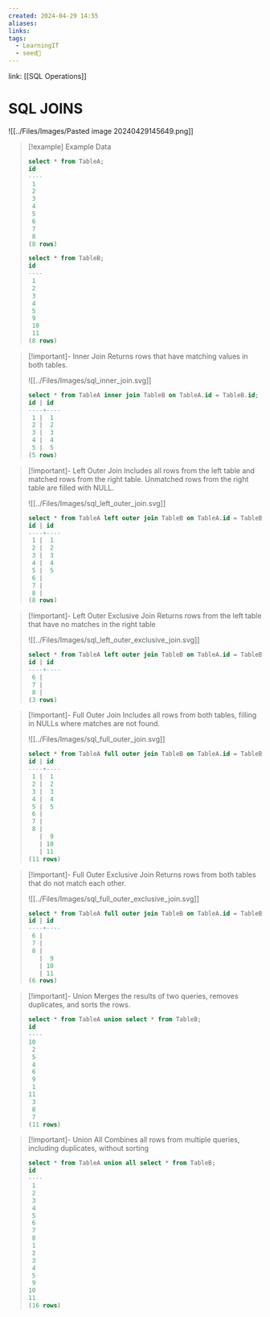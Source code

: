 ```yaml
---
created: 2024-04-29 14:55
aliases: 
links: 
tags:
  - LearningIT
  - seed🌱
---
```

link: [[SQL Operations]]
# SQL JOINS

![[../Files/Images/Pasted image 20240429145649.png]]


> [!example] Example Data
>``` sql
>select * from TableA;
> id
>----
>  1
>  2
>  3
>  4
>  5
>  6
>  7
>  8
>(8 rows)
> 
>select * from TableB;
> id
>----
>  1
>  2
>  3
>  4
>  5
>  9
>  10
>  11
>(8 rows)
> 
>```

> [!important]- Inner Join
> Returns rows that have matching values in both tables.
> 
> ![[../Files/Images/sql_inner_join.svg]]
> 
>``` sql
>select * from TableA inner join TableB on TableA.id = TableB.id;
> id | id
>----+----
>  1 |  1
>  2 |  2
>  3 |  3
>  4 |  4
>  5 |  5
>(5 rows)
> 
>```


> [!important]-  Left Outer Join
> Includes all rows from the left table and matched rows from the right table. Unmatched rows from the right table are filled with NULL.
> 
> ![[../Files/Images/sql_left_outer_join.svg]]
> 
>``` sql
>select * from TableA left outer join TableB on TableA.id = TableB.id;
> id | id
>----+----
>  1 |  1
>  2 |  2
>  3 |  3
>  4 |  4
>  5 |  5
>  6 |
>  7 |
>  8 |
>(8 rows)
> 
>```


> [!important]-  Left Outer Exclusive Join
> Returns rows from the left table that have no matches in the right table
> 
> ![[../Files/Images/sql_left_outer_exclusive_join.svg]]
> 
>``` sql
>select * from TableA left outer join TableB on TableA.id = TableB.id where TableB.id is null;
> id | id
>----+----
>  6 |
>  7 |
>  8 |
>(3 rows)
> 
>```


> [!important]-  Full Outer Join
> Includes all rows from both tables, filling in NULLs where matches are not found.
> 
> ![[../Files/Images/sql_full_outer_join.svg]]
> 
>``` sql
>select * from TableA full outer join TableB on TableA.id = TableB.id;
> id | id
>----+----
>  1 |  1
>  2 |  2
>  3 |  3
>  4 |  4
>  5 |  5
>  6 |
>  7 |
>  8 |
>    |  9
>    | 10
>    | 11
>(11 rows)
> 
>```


> [!important]-  Full Outer Exclusive Join
> Returns rows from both tables that do not match each other.
> 
> ![[../Files/Images/sql_full_outer_exclusive_join.svg]]
> 
>``` sql
>select * from TableA full outer join TableB on TableA.id = TableB.id where TableA.id is null or TableB.id is null;
> id | id
>----+----
>  6 |
>  7 |
>  8 |
>    |  9
>    | 10
>    | 11
>(6 rows)
> ``` 


> [!important]- Union
> Merges the results of two queries, removes duplicates, and sorts the rows.
>``` sql
>select * from TableA union select * from TableB;
> id
>----
> 10
>  2
>  5
>  4
>  6
>  9
>  1
> 11
>  3
>  8
>  7
>(11 rows)
>```


> [!important]- Union All
> Combines all rows from multiple queries, including duplicates, without sorting
>``` sql
>select * from TableA union all select * from TableB;
> id
>----
>  1
>  2
>  3
>  4
>  5
>  6
>  7
>  8
>  1
>  2
>  3
>  4
>  5
>  9
> 10
> 11
>(16 rows)
>```